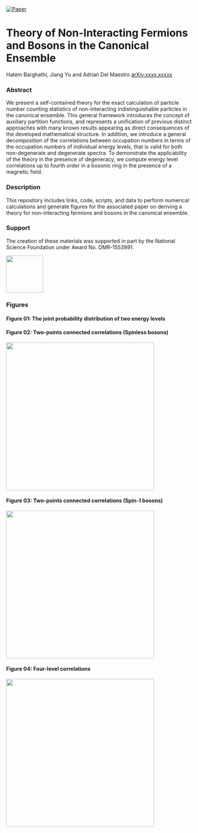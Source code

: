[![Paper](https://img.shields.io/badge/paper-arXiv%3Axxxx.xxxxx-B31B1B.svg)](https://arxiv.org/abs/xxxx.xxxxx)
<!---[![DOI](https://zenodo.org/badge/214220909.svg)](https://zenodo.org/badge/latestdoi/214220909)--->



# Theory of Non-Interacting Fermions and Bosons in the Canonical Ensemble
Hatem Barghathi, Jiang Yu and Adrian Del Maestro
[arXiv:xxxx.xxxxx](https://arxiv.org/abs/xxxx.xxxxx)

### Abstract
We present a self-contained theory for the exact calculation of particle number counting statistics of non-interacting indistinguishable particles in the canonical ensemble. This general framework introduces the concept of auxiliary partition functions, and represents a unification of previous distinct approaches with many known results appearing as direct consequences of the developed mathematical structure.  In addition, we introduce a general decomposition of the correlations between occupation numbers in terms of the occupation numbers of individual energy levels, that is valid for both non-degenerate and degenerate spectra.  To demonstrate the applicability of the theory in the presence of degeneracy, we compute energy level correlations up to fourth order in a bosonic ring in the presence of a magnetic field.

### Description
This repository includes links, code, scripts, and data to perform numerical calculations and generate figures for the associated paper on deriving a theory for non-interacting fermions and bosons in the canonical ensemble.

### Support
The creation of these materials was supported in part by the National Science Foundation under Award No. DMR-1553991.

[<img width="100px" src="https://www.nsf.gov/images/logos/NSF_4-Color_bitmap_Logo.png">](http://www.nsf.gov/awardsearch/showAward?AWD_ID=1553991)

### Figures
#### Figure 01: The joint probability distribution of two energy levels 

#### Figure 02: Two-points connected correlations (Spinless bosons)
<img src="https://github.com/DelMaestroGroup/CanonicalEnsembleTheory-paper-code/blob/master/Figures/SpinZeroTwoPointCorrelations/CorrSpin0L1001N1000tbeta1.svg" width="400px">

#### Figure 03: Two-points connected correlations (Spin-1 bosons)
<img src="https://github.com/DelMaestroGroup/CanonicalEnsembleTheory-paper-code/blob/master/Figures/SpinOneTwoPointCorrelations/CorrSpin1L1001N1000tbeta1.svg" width="400px">

#### Figure 04: Four-level correlations 
<img src="https://github.com/DelMaestroGroup/CanonicalEnsembleTheory-paper-code/blob/master/Figures/SpinOneFourPointCorrelations/CorrSpin1L1001N1000tbeta1_4points.svg" width="400px">
